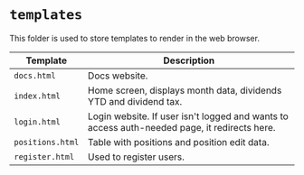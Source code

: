 # `templates`
This folder is used to store templates to render in the web browser.

|Template|Description|
|---|---|
|`docs.html`|Docs website.|
|`index.html`|Home screen, displays month data, dividends YTD and dividend tax.|
|`login.html`|Login website. If user isn't logged and wants to access auth-needed page, it redirects here.|
|`positions.html`|Table with positions and position edit data.|
|`register.html`|Used to register users.|